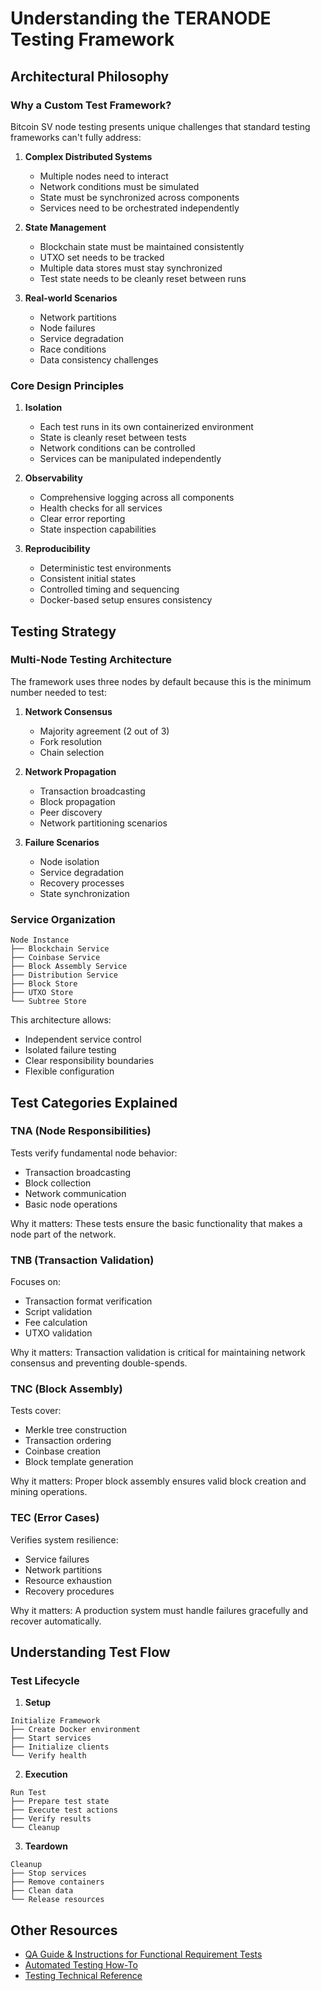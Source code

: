 # Understanding the TERANODE Testing Framework

## Architectural Philosophy

### Why a Custom Test Framework?
Bitcoin SV node testing presents unique challenges that standard testing frameworks can't fully address:

1. **Complex Distributed Systems**
    - Multiple nodes need to interact
    - Network conditions must be simulated
    - State must be synchronized across components
    - Services need to be orchestrated independently

2. **State Management**
    - Blockchain state must be maintained consistently
    - UTXO set needs to be tracked
    - Multiple data stores must stay synchronized
    - Test state needs to be cleanly reset between runs

3. **Real-world Scenarios**
    - Network partitions
    - Node failures
    - Service degradation
    - Race conditions
    - Data consistency challenges

### Core Design Principles

1. **Isolation**
    - Each test runs in its own containerized environment
    - State is cleanly reset between tests
    - Network conditions can be controlled
    - Services can be manipulated independently

2. **Observability**
    - Comprehensive logging across all components
    - Health checks for all services
    - Clear error reporting
    - State inspection capabilities

3. **Reproducibility**
    - Deterministic test environments
    - Consistent initial states
    - Controlled timing and sequencing
    - Docker-based setup ensures consistency

## Testing Strategy

### Multi-Node Testing Architecture
The framework uses three nodes by default because this is the minimum number needed to test:

1. **Network Consensus**
    - Majority agreement (2 out of 3)
    - Fork resolution
    - Chain selection

2. **Network Propagation**
    - Transaction broadcasting
    - Block propagation
    - Peer discovery
    - Network partitioning scenarios

3. **Failure Scenarios**
    - Node isolation
    - Service degradation
    - Recovery processes
    - State synchronization

### Service Organization

```
Node Instance
├── Blockchain Service
├── Coinbase Service
├── Block Assembly Service
├── Distribution Service
├── Block Store
├── UTXO Store
└── Subtree Store
```

This architecture allows:

- Independent service control
- Isolated failure testing
- Clear responsibility boundaries
- Flexible configuration

## Test Categories Explained

### TNA (Node Responsibilities)
Tests verify fundamental node behavior:

- Transaction broadcasting
- Block collection
- Network communication
- Basic node operations

Why it matters: These tests ensure the basic functionality that makes a node part of the network.

### TNB (Transaction Validation)
Focuses on:

- Transaction format verification
- Script validation
- Fee calculation
- UTXO validation

Why it matters: Transaction validation is critical for maintaining network consensus and preventing double-spends.

### TNC (Block Assembly)
Tests cover:

- Merkle tree construction
- Transaction ordering
- Coinbase creation
- Block template generation

Why it matters: Proper block assembly ensures valid block creation and mining operations.

### TEC (Error Cases)
Verifies system resilience:

- Service failures
- Network partitions
- Resource exhaustion
- Recovery procedures

Why it matters: A production system must handle failures gracefully and recover automatically.

## Understanding Test Flow

### Test Lifecycle
1. **Setup**
```
Initialize Framework
├── Create Docker environment
├── Start services
├── Initialize clients
└── Verify health
```

2. **Execution**
```
Run Test
├── Prepare test state
├── Execute test actions
├── Verify results
└── Cleanup
```

3. **Teardown**
```
Cleanup
├── Stop services
├── Remove containers
├── Clean data
└── Release resources
```

## Other Resources

- [QA Guide & Instructions for Functional Requirement Tests](../../test/README.md)
- [Automated Testing How-To](../howto/automatedTestingHowTo.md)
- [Testing Technical Reference](../references/testingTechnicalReference.md)
